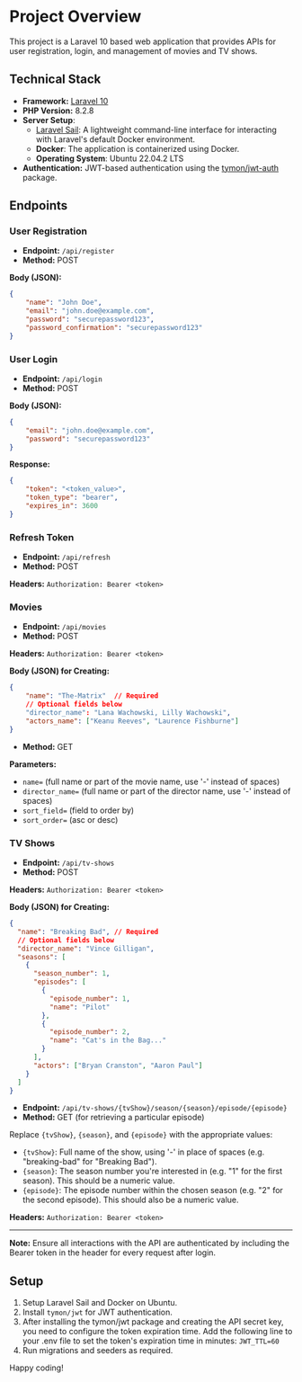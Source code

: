 # Project Overview

This project is a Laravel 10 based web application that provides APIs for user registration, login, and management of movies and TV shows.

## Technical Stack

- **Framework:** [Laravel 10](https://laravel.com/docs/10.x)
- **PHP Version:** 8.2.8
- **Server Setup**:
  - [Laravel Sail](https://laravel.com/docs/10.x/sail): A lightweight command-line interface for interacting with Laravel's default Docker environment.
  - **Docker**: The application is containerized using Docker.
  - **Operating System**: Ubuntu 22.04.2 LTS
- **Authentication:** JWT-based authentication using the [tymon/jwt-auth](https://github.com/tymondesigns/jwt-auth) package.

## Endpoints

### User Registration

- **Endpoint:** `/api/register`
- **Method:** POST

**Body (JSON):**
```json
{
    "name": "John Doe",
    "email": "john.doe@example.com",
    "password": "securepassword123",
    "password_confirmation": "securepassword123"
}
```

### User Login

- **Endpoint:** `/api/login`
- **Method:** POST

**Body (JSON):**
```json
{
    "email": "john.doe@example.com",
    "password": "securepassword123"
}
```

**Response:** 
```json
{
    "token": "<token_value>",
    "token_type": "bearer",
    "expires_in": 3600
}
```

### Refresh Token

- **Endpoint:** `/api/refresh`
- **Method:** POST

**Headers:**
`Authorization: Bearer <token>`

### Movies

- **Endpoint:** `/api/movies`
- **Method:** POST

**Headers:**
`Authorization: Bearer <token>`

**Body (JSON) for Creating:**
```json
{
    "name": "The-Matrix"  // Required
    // Optional fields below
    "director_name": "Lana Wachowski, Lilly Wachowski",
    "actors_name": ["Keanu Reeves", "Laurence Fishburne"]
}
```

- **Method:** GET

**Parameters:**
- `name=` (full name or part of the movie name, use '-' instead of spaces)
- `director_name=` (full name or part of the director name, use '-' instead of spaces)
- `sort_field=` (field to order by)
- `sort_order=` (asc or desc)

### TV Shows

- **Endpoint:** `/api/tv-shows`
- **Method:** POST

**Headers:**
`Authorization: Bearer <token>`

**Body (JSON) for Creating:**
```json
{
  "name": "Breaking Bad", // Required
  // Optional fields below
  "director_name": "Vince Gilligan",
  "seasons": [
    {
      "season_number": 1,
      "episodes": [
        {
          "episode_number": 1,
          "name": "Pilot"
        },
        {
          "episode_number": 2,
          "name": "Cat's in the Bag..."
        }
      ],
      "actors": ["Bryan Cranston", "Aaron Paul"]
    }
  ]
}
```

- **Endpoint:** `/api/tv-shows/{tvShow}/season/{season}/episode/{episode}`
- **Method:** GET (for retrieving a particular episode)

Replace `{tvShow}`, `{season}`, and `{episode}` with the appropriate values:

- `{tvShow}`: Full name of the show, using '-' in place of spaces (e.g. "breaking-bad" for "Breaking Bad").
- `{season}`: The season number you're interested in (e.g. "1" for the first season). This should be a numeric value.
- `{episode}`: The episode number within the chosen season (e.g. "2" for the second episode). This should also be a numeric value.

**Headers:**
`Authorization: Bearer <token>`

---

**Note:** Ensure all interactions with the API are authenticated by including the Bearer token in the header for every request after login.

## Setup

1. Setup Laravel Sail and Docker on Ubuntu.
2. Install `tymon/jwt` for JWT authentication.
3. After installing the tymon/jwt package and creating the API secret key, you need to configure the token expiration time. Add the following line to your .env file to set the token's expiration time in minutes: `JWT_TTL=60`
4. Run migrations and seeders as required.

Happy coding!
